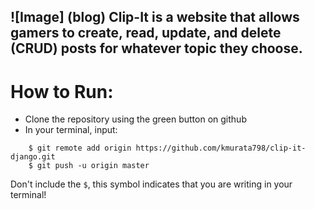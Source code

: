 ![Image] (blog)
Clip-It is a website that allows gamers to create, read, update, and delete (CRUD) posts for whatever topic they choose.
------------------------------------
# How to Run:
- Clone the repository using the green button on github
- In your terminal, input: 
```
    $ git remote add origin https://github.com/kmurata798/clip-it-django.git
    $ git push -u origin master
```
Don't include the `$`, this symbol indicates that you are writing in your terminal!